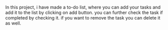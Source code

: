 In this project, i have made a to-do list, where you can add your tasks and add it to the list by clicking on add button. you can further check the task if completed by checking it. if you want to remove the task you can delete it as well.
